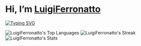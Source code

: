 # Hi, I’m [LuigiFerronatto](https://www.instagram.com/)

[![Typing SVG](https://readme-typing-svg.demolab.com?font=Montserrat&weight=500&size=35&duration=3000&pause=500&color=8D66F7&background=141A2400&center=true&vCenter=true&multiline=true&random=false&width=1000&height=100&lines=I+just+know+how+to+do+some+stuff;I'm+a+FullStack+Developer;HTML5+%2F+CSS3+%2F+JavaScript+%2F+C%23+%2F+PHP;SQL+%2F+NoSql;Node.js+%2F+React.js+%2F+Vue.js+%2F+Next.js)](https://git.io/typing-svg)


![LuigiFerronatto's Top Languages](https://github-readme-stats.vercel.app/api/top-langs/?username=LuigiFerronatto&theme=highcontrast&show_icons=true&hide_border=true&layout=compact)
![LuigiFerronatto's Streak](https://github-readme-streak-stats.herokuapp.com/?user=LuigiFerronatto&theme=highcontrast&hide_border=true)
![LuigiFerronatto's Stats](https://github-readme-stats.vercel.app/api?username=LuigiFerronatto&theme=highcontrast&show_icons=true&hide_border=true&count_private=true)
